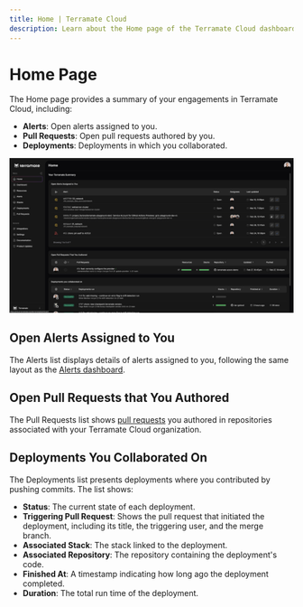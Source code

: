 ```yaml
---
title: Home | Terramate Cloud
description: Learn about the Home page of the Terramate Cloud dashboard
---
```


# Home Page

The Home page provides a summary of your engagements in Terramate Cloud, including:

- **Alerts**: Open alerts assigned to you.
- **Pull Requests**: Open pull requests authored by you.
- **Deployments**: Deployments in which you collaborated.

![Home Page](../assets/home_tmc.png "Home Page")


## Open Alerts Assigned to You

The Alerts list displays details of alerts assigned to you, following the same layout as the [Alerts dashboard](../alerts/index.md).


## Open Pull Requests that You Authored

The Pull Requests list shows [pull requests](../previews/index.md) you authored in repositories associated with your Terramate Cloud organization.


## Deployments You Collaborated On

The Deployments list presents deployments where you contributed by pushing commits. The list shows:

- **Status**: The current state of each deployment.
- **Triggering Pull Request**: Shows the pull request that initiated the deployment, including its title, the triggering user, and the merge branch.
- **Associated Stack**: The stack linked to the deployment.
- **Associated Repository**: The repository containing the deployment's code.
- **Finished At**: A timestamp indicating how long ago the deployment completed.
- **Duration**: The total run time of the deployment.